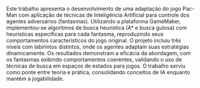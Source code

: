Este trabalho apresenta o desenvolvimento de uma adaptação do jogo Pac-Man
com aplicação de técnicas de Inteligência Artificial para controle dos agentes
adversários (fantasmas). Utilizando a plataforma GameMaker, implementou-se
algoritmos de busca heurística (A* e busca gulosa) com heurísticas específicas para
cada fantasma, reproduzindo seus comportamentos característicos do jogo original.
O projeto incluiu três níveis com labirintos distintos, onde os agentes adaptam suas
estratégias dinamicamente. Os resultados demonstram a eficácia da abordagem,
com os fantasmas exibindo comportamentos coerentes, validando o uso de técnicas
de busca em espaços de estados para jogos. O trabalho serviu como ponte entre
teoria e prática, consolidando conceitos de IA enquanto mantém a jogabilidade.
